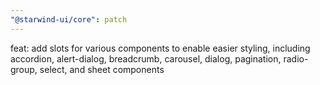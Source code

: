 ```yaml
---
"@starwind-ui/core": patch
---
```


feat: add slots for various components to enable easier styling, including accordion, alert-dialog, breadcrumb, carousel, dialog, pagination, radio-group, select, and sheet components
